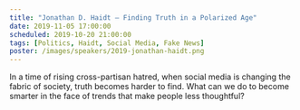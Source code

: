 ```yaml
---
title: "Jonathan D. Haidt – Finding Truth in a Polarized Age"
date: 2019-11-05 17:00:00
scheduled: 2019-10-20 21:00:00
tags: [Politics, Haidt, Social Media, Fake News]
poster: /images/speakers/2019-jonathan-haidt.png
---
```

In a time of rising cross-partisan hatred, when social media is changing the fabric of society, truth becomes harder to find. What can we do to become smarter in the face of trends that make people less thoughtful?

